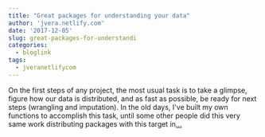 ```yaml
---
title: "Great packages for understanding your data"
author: 'jvera.netlify.com'
date: '2017-12-05'
slug: great-packages-for-understandi
categories:
  - bloglink
tags:
  - jveranetlifycom
---
```


On the first steps of any project, the most usual task is to take a glimpse, figure how our data is distributed, and as fast as possible, be ready for next steps (wrangling and imputation). In the old days, I've built my own functions to accomplish this task, until some other people did this very same work distributing packages with this target in[... <i class="fas fa-external-link-alt"></i>](http://jvera.netlify.com/post/2017/12/05/packages-for-descriptive-step/)

